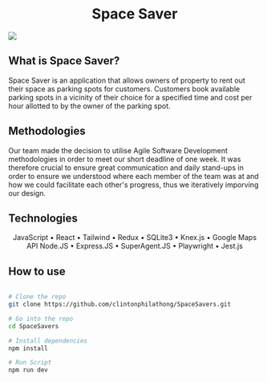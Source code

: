 <h1 align="center">Space Saver</h1>
    
<img src="https://github.com/clintonphilathong/Space-Savers/blob/main/src/gif/space-saver.gif">

## What is Space Saver?
<p>
Space Saver is an application that allows owners of property to rent out their space as parking spots for customers. Customers book available parking spots in a vicinity of their choice for a specified time and cost per hour allotted to by the owner of the parking spot.
</p>

## Methodologies
<p>Our team made the decision to utilise Agile Software Development methodologies in order to meet our short deadline of one week. It was therefore crucial to ensure great communication and daily stand-ups in order to ensure we understood where each member of the team was at and how we could facilitate each other's progress, thus we iteratively imporving our design.
</p>

##  Technologies 
<p align='center'>
 JavaScript • React • Tailwind • Redux • SQLite3 • Knex.js • Google Maps API
 Node.JS • Express.JS • SuperAgent.JS • Playwright • Jest.js 
</p>

## How to use

```bash

# Clone the repo
git clone https://github.com/clintonphilathong/SpaceSavers.git

# Go into the repo
cd SpaceSavers

# Install dependencies 
npm install

# Run Script
npm run dev

```
